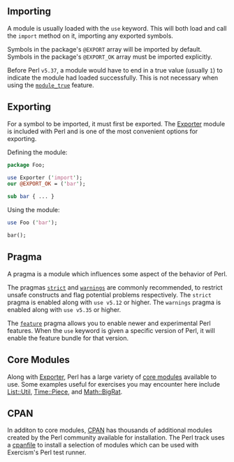 ## Importing

A module is usually loaded with the `use` keyword.
This will both load and call the `import` method on it, importing any exported symbols.

Symbols in the package's `@EXPORT` array will be imported by default.
Symbols in the package's `@EXPORT_OK` array must be imported explicitly.

Before Perl `v5.37`, a module would have to end in a true value (usually `1`) to indicate the module had loaded successfully.
This is not necessary when using the [`module_true`][module_true] feature.

## Exporting

For a symbol to be imported, it must first be exported.
The [Exporter][Exporter] module is included with Perl and is one of the most convenient options for exporting.

Defining the module:
```perl
package Foo;

use Exporter ('import');
our @EXPORT_OK = ('bar');

sub bar { ... }
```

Using the module:
```perl
use Foo ('bar');

bar();
```

## Pragma

A pragma is a module which influences some aspect of the behavior of Perl.

The pragmas [`strict`][strict] and [`warnings`][warnings] are commonly recommended, to restrict unsafe constructs and flag potential problems respectively.
The `strict` pragma is enabled along with `use v5.12` or higher.
The `warnings` pragma is enabled along with `use v5.35` or higher.

The [`feature`][feature] pragma allows you to enable newer and experimental Perl features.
When the `use` keyword is given a specific version of Perl, it will enable the feature bundle for that version.

## Core Modules

Along with [Exporter][Exporter], Perl has a large variety of [core modules][perl-core-modules] available to use.
Some examples useful for exercises you may encounter here include [List::Util][List::Util], [Time::Piece][Time::Piece], and [Math::BigRat][Math::BigRat].

## CPAN

In additon to core modules, [CPAN][metacpan] has thousands of additional modules created by the Perl community available for installation.
The Perl track uses a [cpanfile][test-runner-cpanfile] to install a selection of modules which can be used with Exercism's Perl test runner.

[perl-core-modules]: https://perldoc.pl/modules
[metacpan]: https://metacpan.org/
[test-runner-cpanfile]: https://github.com/exercism/perl5-test-runner/blob/main/cpanfile
[Exporter]: https://perldoc.pl/Exporter
[List::Util]: https://perldoc.pl/List::Util
[Time::Piece]: https://perldoc.pl/Time::Piece
[Math::BigRat]: https://perldoc.pl/Math::BigRat
[module_true]: https://perldoc.pl/feature#The-'module_true'-feature
[strict]: https://perldoc.pl/strict
[warnings]: https://perldoc.pl/warnings
[feature]: https://perldoc.pl/feature
